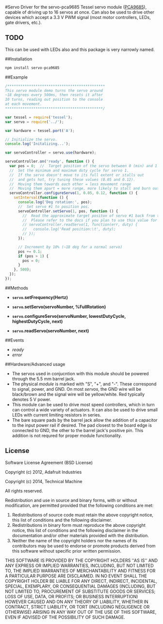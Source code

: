 #Servo
Driver for the servo-pca9685 Tessel servo module ([PCA9685](http://www.nxp.com/documents/data_sheet/PCA9685.pdf)), capable of driving up to 16 servos at once. Can also be used to drive other devices which accept a 3.3 V PWM signal (most motor controllers, LEDs, gate drivers, etc.).

## TODO

This can be used with LEDs also and this package is very narrowly named.

##Installation
```sh
npm install servo-pca9685
```

##Example
```js
/*********************************************
This servo module demo turns the servo around
~18 degrees every 500ms, then resets it after
10 turns, reading out position to the console
at each movement.
*********************************************/

var tessel = require('tessel');
var servo = require('../');

var hardware = tessel.port('A');

// Initialize the servo.
console.log('Initalizing...');

var servoController = servo.use(hardware);

servoController.on('ready', function () {
  var pos = 0;  //  Target position of the servo between 0 (min) and 1 (max).
  //  Set the minimum and maximum duty cycle for servo 1.
  //  If the servo doesn't move to its full extent or stalls out
  //  and gets hot, try tuning these values (0.05 and 0.12).
  //  Moving them towards each other = less movement range
  //  Moving them apart = more range, more likely to stall and burn out
  servoController.configureServo(1, 0.05, 0.12, function () {
    setInterval(function () {
      console.log('Deg rotation:', pos);
      //  Set servo #1 to position pos.
      servoController.setServo(1, pos, function () {
        //  Read the approximate target positon of servo #1 back from the module.
        //  Please refer to the docs if you plan to use this value for something.
        // servoController.readServo(1, function(err, duty) {
        //   console.log('Read position:\t', duty);
        // });
      });

      // Increment by 10% (~18 deg for a normal servo)
      pos += 0.1;
      if (pos > 1) {
        pos = 0;
      }
    }, 500);
  });
});
```

##Methods

*  **`servo`.setFrequency(Hertz)**

*  **`servo`.setServo(servoNumber, %FullRotation)**

*  **`servo`.configureServo(servoNumber, lowestDutyCycle, highestDutyCycle, next)**

*  **`servo`.readServo(servoNumber, next)**

##Events

*  *ready*
*  *error*

##Hardware/Advanced usage

*  The servos used in conjucntion with this module should be powered through the 5.5 mm barrel jack.
*  The physical *module* is marked with "S", "+", and "-". These correspond to signal, power, and GND. On most *servos*, the GND wire will be black/brown and the signal wire will be yellow/white. Red typically denotes 5 V power.
*  This module can be used to drive most speed controllers, which in turn can control a wide variety of actuators. It can also be used to drive small LEDs with current limiting resistors in series.
*  The bare square pads by the barrel jack allow the addition of a capacitor to the input power rail if desired. The pad closest to the board edge is connected to GND, the other to the barrel jack's positive pin. This addition is not requred for proper module functionality.

## License

Software License Agreement (BSD License)

Copyright (c) 2012, Adafruit Industries

Copyright (c) 2014, Technical Machine

All rights reserved.

Redistribution and use in source and binary forms, with or without
modification, are permitted provided that the following conditions are met:
1. Redistributions of source code must retain the above copyright
notice, this list of conditions and the following disclaimer.
2. Redistributions in binary form must reproduce the above copyright
notice, this list of conditions and the following disclaimer in the
documentation and/or other materials provided with the distribution.
3. Neither the name of the copyright holders nor the
names of its contributors may be used to endorse or promote products
derived from this software without specific prior written permission.

THIS SOFTWARE IS PROVIDED BY THE COPYRIGHT HOLDERS ''AS IS'' AND ANY
EXPRESS OR IMPLIED WARRANTIES, INCLUDING, BUT NOT LIMITED TO, THE IMPLIED
WARRANTIES OF MERCHANTABILITY AND FITNESS FOR A PARTICULAR PURPOSE ARE
DISCLAIMED. IN NO EVENT SHALL THE COPYRIGHT HOLDER BE LIABLE FOR ANY
DIRECT, INDIRECT, INCIDENTAL, SPECIAL, EXEMPLARY, OR CONSEQUENTIAL DAMAGES
(INCLUDING, BUT NOT LIMITED TO, PROCUREMENT OF SUBSTITUTE GOODS OR SERVICES;
LOSS OF USE, DATA, OR PROFITS; OR BUSINESS INTERRUPTION) HOWEVER CAUSED AND
ON ANY THEORY OF LIABILITY, WHETHER IN CONTRACT, STRICT LIABILITY, OR TORT
(INCLUDING NEGLIGENCE OR OTHERWISE) ARISING IN ANY WAY OUT OF THE USE OF THIS
SOFTWARE, EVEN IF ADVISED OF THE POSSIBILITY OF SUCH DAMAGE.
